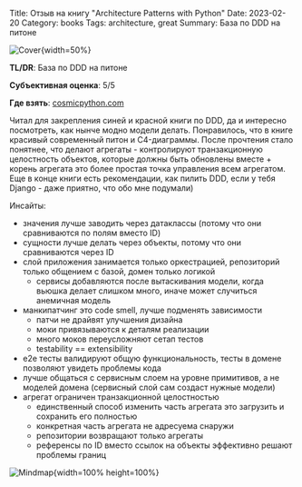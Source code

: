 Title: Отзыв на книгу "Architecture Patterns with Python"
Date: 2023-02-20
Category: books
Tags: architecture, great
Summary: База по DDD на питоне

![Cover]({static}cover.jpg){width=50%}

**TL/DR**: База по DDD на питоне

**Субъективная оценка**: 5/5

**Где взять**: [cosmicpython.com](https://www.cosmicpython.com/)

Читал для закрепления синей и красной книги по DDD, да и интересно посмотреть, как нынче модно модели делать. Понравилось, что в книге красивый современный питон и C4-диаграммы. После прочтения стало понятнее, что делают агрегаты - контролируют транзакционную целостность объектов, которые должны быть обновлены вместе + корень агрегата это более простая точка управления всем агрегатом. Еще в конце книги есть рекомендации, как пилить DDD, если у тебя Django - даже приятно, что обо мне подумали)

Инсайты:

- значения лучше заводить через датаклассы (потому что они сравниваются по полям вместо ID)
- сущности лучше делать через объекты, потому что они сравниваются через ID
- слой приложения занимается только оркестрацией, репозиторий только общением с базой, домен только логикой
  - сервисы добавляются после вытаскивания модели, когда вьюшка делает слишком много, иначе может случиться анемичная модель
- манкипатчинг это code smell, лучше подменять зависимости
  - патчи не драйвят улучшения дизайна
  - моки привязываются к деталям реализации
  - много моков переусложняют сетап тестов
  - testability == extensibility
- е2е тесты валидируют общую функциональность, тесты в домене позволяют увидеть проблемы кода
- лучше общаться с сервисным слоем на уровне примитивов, а не моделей домена (сервисный слой сам создаст нужные модели)
- агрегат ограничен транзакционной целостностью
  - единственный способ изменить часть агрегата это загрузить и сохранить его полностью
  - конкретная часть агрегата не адресуема снаружи
  - репозитории возвращают только агрегаты
  - референсы по ID вместо ссылок на объекты эффективно решают проблемы границ

![Mindmap]({static}mindmap.png){width=100% height=100%}
